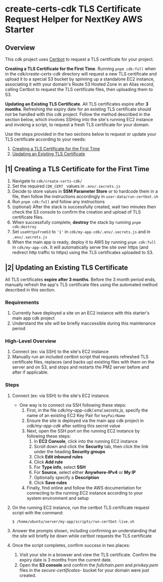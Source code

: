 # create-certs-cdk TLS Certificate Request Helper for NextKey AWS Starter

## Overview

This cdk project uses [Certbot](https://certbot.eff.org) to request a TLS certificate for your project.

**Creating a TLS Certificate for the First Time**. Running `pnpm cdk:full` when in the *cdk/create-certs-cdk* directory will request a new TLS certificate and upload it to a special S3 bucket by spinning up a standalone EC2 instance, associating it with your domain's Route 53 Hosted Zone in an Alias record, calling Certbot to request the TLS certificate files, then uploading them to S3.

**Updating an Existing TLS Certificate**. All TLS certificates expire after **3 months**. Refreshing the expiry date for  an existing TLS certificate should *not* be handled with this cdk project. Follow the method described in the section below, which involves SSHing into the site's running EC2 instance and invoking a script, to request a fresh TLS certificate for your domain.

Use the steps provided in the two sections below to request or update your TLS certificate according to your needs:

1.  [Creating a TLS Certificate for the First Time](#1-creating-a-tls-certificate-for-the-first-time)
2.  [Updating an Existing TLS Certificate](#2-updating-an-existing-tls-certificate)

## |1| Creating a TLS Certificate for the First Time

1.  Navigate to `cdk/create-certs-cdk/`
2.  Set the required `CDK_CERT_` values in `.env/.secrets.js`
3.  Decide to store values in **SSM Parameter Store** or to hardcode them in a file, then follow the instructions accordingly in `user-data/run-certbot.sh`
4.  Run `pnpm cdk:full` and follow any instructions
5.  (optional) After the stack is successfully created, wait two minutes then check the S3 console to confirm the creation and upload of TLS certificate files. 
6.  When successfully complete, **destroy** the stack by running `pnpm cdk:destroy`
7.  Set `useHttpsFromS3` to `'1'` in `cdk/my-app-cdk/.env/.secrets.js` and in `.env/.secrets.js`
8.  When the main app is ready, deploy it to AWS by running `pnpm cdk:full` in `cdk/my-app-cdk`. It will automatically serve the site over https (and redirect http traffic to https) using the TLS certificates uploaded to S3.

## |2| Updating an Existing TLS Certificate

All TLS certificates **expire after 3 months**. Before the 3 month period ends, manually refresh the app's TLS certificate files using the automated method described in this section.

### Requirements

1.  Currently have deployed a site on an EC2 instance with this starter's main app cdk project
2.  Understand the site will be briefly inaccessible during this maintenance period

### High-Level Overview

1.  Connect (ex: via SSH) to the site's EC2 instance
2.  Manually run an included certbot script that requests refreshed TLS certificate files, replaces (and backs up) existing files with them on the server and on S3, and stops and restarts the PM2 server before and after if applicable.

### Steps

1.  Connect (ex: via SSH) to the site's EC2 instance.
    -   One way is to connect via SSH following these steps:
        1.  First, in the file *cdk/my-app-cdk/.env/.secrets.js*, specify the name of an existing EC2 Key Pair for `keyPairName`
        2.  Ensure the site is deployed via the main app cdk project in *cdk/my-app-cdk* after setting this secret value
        3.  Next, open the SSH port on the running EC2 instance by following these steps:
            1.  In **EC2 Console**, click into the running EC2 instance
            2.  Scroll down and click the **Security** tab, then click the link under the heading **Security groups**
            3.  Click **Edit inbound rules**
            4.  Click **Add rule**
            5.  For **Type info**, select **SSH**
            6.  For **Source**, select either **Anywhere-IPv4** or **My IP**
            7.  Optionally specify a **Description**
            8.  Click **Save rules**
        4.  Finally, find online and follow the AWS documentation for connecting to the running EC2 instance according to your system environment and setup
2.  On the running EC2 instance, run the certbot TLS certificate request script with the command:

    ```sh
    $ /home/ubuntu/server/my-app/scripts/run-certbot-live.sh
    ```
    
3.  Answer the prompts shown, including confirming an understanding that the site will briefly be down while certbot requests the TLS certificate
4.  Once the script completes, confirm success in two places:
    1.  Visit your site in a browser and view the TLS certificate. Confirm the expiry date is 3 months from the current date.
    2.  Open the **S3 console** and confirm the *fullchain.pem* and *privkey.pem* files in the *secure-certificates-* bucket for your domain were just created.
